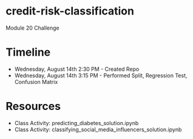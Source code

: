 # credit-risk-classification
Module 20 Challenge

# Timeline
* Wednesday, August 14th 2:30 PM - Created Repo
* Wednesday, August 14th 3:15 PM - Performed Split, Regression Test, Confusion Matrix


# Resources
* Class Activity: predicting_diabetes_solution.ipynb
* Class Activity: classifying_social_media_influencers_solution.ipynb